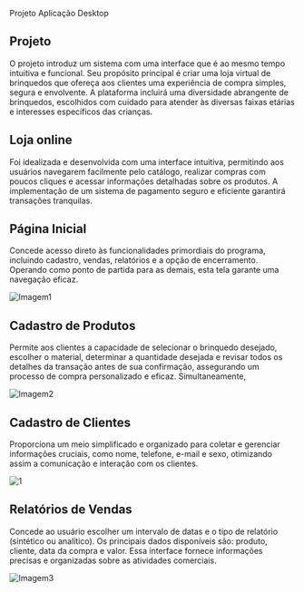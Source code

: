Projeto Aplicação Desktop


## Projeto
O projeto introduz um sistema com uma interface que é ao mesmo tempo intuitiva e funcional. Seu propósito principal é criar uma loja virtual de brinquedos que ofereça aos clientes uma experiência de compra simples, segura e envolvente.
A plataforma incluirá uma diversidade abrangente de brinquedos, escolhidos com cuidado para atender às diversas faixas etárias e interesses específicos das crianças.

## Loja online 
Foi idealizada e desenvolvida com uma interface intuitiva, permitindo aos usuários navegarem facilmente pelo catálogo, realizar compras com poucos cliques e acessar informações detalhadas sobre os produtos. A implementação de um sistema de pagamento seguro e eficiente garantirá transações tranquilas.
 
## Página Inicial 
Concede acesso direto às funcionalidades primordiais do programa, incluindo cadastro, vendas, relatórios e a opção de encerramento. Operando como ponto de partida para as demais, esta tela garante uma navegação eficaz.

 ![Imagem1](https://github.com/Balduscojv/PI2-CrudVendas/assets/127452931/4d9cf22f-5855-43cc-adcd-013409d93800)
 
## Cadastro de Produtos 
Permite aos clientes a capacidade de selecionar o brinquedo desejado, escolher o material, determinar a quantidade desejada e revisar todos os detalhes da transação antes de sua confirmação, assegurando um processo de compra personalizado e eficaz. Simultaneamente,  


![Imagem2](https://github.com/Balduscojv/PI2-CrudVendas/assets/127452931/2058a853-e296-45d2-892c-1f9ad2b20efe)

## Cadastro de Clientes 
Proporciona um meio simplificado e organizado para coletar e gerenciar informações cruciais, como nome, telefone, e-mail e sexo, otimizando assim a comunicação e interação com os clientes.

![1](https://github.com/Balduscojv/PI2-CrudVendas/assets/127452931/8ac80432-a4d8-4278-993f-2201290a4f8e)

 ## Relatórios de Vendas 
 Concede ao usuário escolher um intervalo de datas e o tipo de relatório (sintético ou analítico). Os principais dados disponíveis são: produto, cliente, data da compra e valor. Essa interface fornece informações precisas e organizadas sobre as atividades comerciais.  

![Imagem3](https://github.com/Balduscojv/PI2-CrudVendas/assets/127452931/d0160241-548b-4d5d-ab81-64b4dd734ab0)
